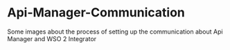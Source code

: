 # Api-Manager-Communication


Some images about the process of setting up the communication about Api Manager and WSO 2 Integrator